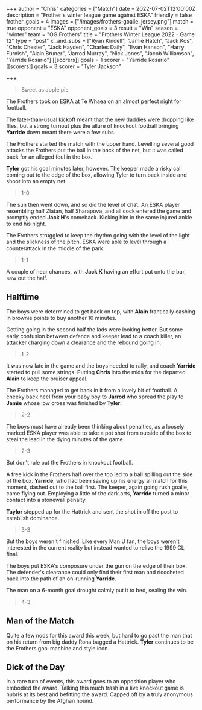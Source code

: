+++
author = "Chris"
categories = ["Match"]
date = 2022-07-02T12:00:00Z
description = "Frother's winter league game against ESKA"
friendly = false
frother_goals = 4
images = ["/images/frothers-goalie_jersey.png"]
match = true
opponent = "ESKA"
opponent_goals = 3
result = "Win"
season = "winter"
team = "OG Frothers"
title = "Frothers Winter League 2022 - Game 12"
type = "post"
xi_and_subs = ["Ryan Kindell", "Jamie Hatch", "Jack Kos", "Chris Chester", "Jack Hayden", "Charles Daily", "Evan Hanson", "Harry Furnish", "Alain Bruner", "Jarrod Murray", "Nick Jones", "Jacob Williamson", "Yarride Rosario"]
[[scorers]]
goals = 1
scorer = "Yarride Rosario"
[[scorers]]
goals = 3
scorer = "Tyler Jackson"

+++
> Sweet as apple pie

The Frothers took on ESKA at Te Whaea on an almost perfect night for football.

The later-than-usual kickoff meant that the new daddies were dropping like flies, but a strong turnout plus the allure of knockout football bringing **Yarride** down meant there were a few subs.

The Frothers started the match with the upper hand. Levelling several good attacks the Frothers put the ball in the back of the net, but it was called back for an alleged foul in the box.

**Tyler** got his goal minutes later, however. The keeper made a risky call coming out to the edge of the box, allowing Tyler to turn back inside and shoot into an empty net.

> 1-0

The sun then went down, and so did the level of chat. An ESKA player resembling half Zlatan, half Sharapova, and all cock entered the game and promptly ended **Jack H**'s comeback. Kicking him in the same injured ankle to end his night.

The Frothers struggled to keep the rhythm going with the level of the light and the slickness of the pitch. ESKA were able to level through a counterattack in the middle of the park.

> 1-1

A couple of near chances, with **Jack K** having an effort put onto the bar, saw out the half.

## Halftime

The boys were determined to get back on top, with **Alain** frantically cashing in brownie points to buy another 10 minutes.

Getting going in the second half the lads were looking better. But some early confusion between defence and keeper lead to a coach killer, an attacker charging down a clearance and the rebound going in.

> 1-2

It was now late in the game and the boys needed to rally, and coach **Yarride** started to pull some strings. Putting **Chris** into the mids for the departed **Alain** to keep the bruiser appeal.

The Frothers managed to get back in it from a lovely bit of football. A cheeky back heel from your baby boy to **Jarrod** who spread the play to **Jamie** whose low cross was finished by **Tyler**.

> 2-2

The boys must have already been thinking about penalties, as a loosely marked ESKA player was able to take a pot shot from outside of the box to steal the lead in the dying minutes of the game.

> 2-3

But don't rule out the Frothers in knockout football.

A free kick in the Frothers half over the top led to a ball spilling out the side of the box. **Yarride**, who had been saving up his energy all match for this moment, dashed out to the ball first. The keeper, again going rush goalie, came flying out. Employing a little of the dark arts, **Yarride** turned a minor contact into a stonewall penalty.

**Taylor** stepped up for the Hattrick and sent the shot in off the post to establish dominance.

> 3-3

But the boys weren't finished. Like every Man U fan, the boys weren't interested in the current reality but instead wanted to relive the 1999 CL final.

The boys put ESKA's composure under the gun on the edge of their box. The defender's clearance could only find their first man and ricocheted back into the path of an on-running **Yarride**.

The man on a 6-month goal drought calmly put it to bed, sealing the win.

> 4-3

## Man of the Match

Quite a few nods for this award this week, but hard to go past the man that on his return from big daddy Rona bagged a Hattrick. **Tyler** continues to be the Frothers goal machine and style icon.

## Dick of the Day

In a rare turn of events, this award goes to an opposition player who embodied the award. Talking this much trash in a live knockout game is hubris at its best and befitting the award. Capped off by a truly anonymous performance by the Afghan hound.